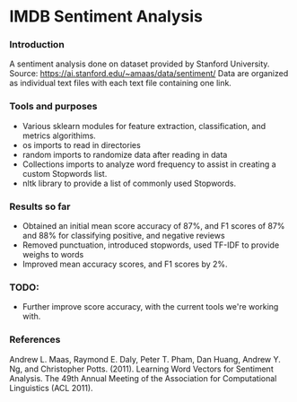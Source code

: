 # IMDB Sentiment Analysis

### Introduction

A sentiment analysis done on dataset provided by Stanford University. Source: https://ai.stanford.edu/~amaas/data/sentiment/
Data are organized as individual text files with each text file containing one link.

### Tools and purposes

* Various sklearn modules for feature extraction, classification, and metrics algorithims.
* os imports to read in directories
* random imports to randomize data after reading in data
* Collections imports to analyze word frequency to assist in creating a custom Stopwords list.
* nltk library to provide a list of commonly used Stopwords.

### Results so far

* Obtained an initial mean score accuracy of 87%, and F1 scores of 87% and 88% for classifying positive, and negative reviews
* Removed punctuation, introduced stopwords, used TF-IDF to provide weighs to words
* Improved mean accuracy scores, and F1 scores by 2%.

### TODO:

* Further improve score accuracy, with the current tools we're working with.

### References
Andrew L. Maas, Raymond E. Daly, Peter T. Pham, Dan Huang, Andrew Y. Ng, and Christopher Potts. (2011). Learning Word Vectors for Sentiment Analysis. The 49th Annual Meeting of the Association for Computational Linguistics (ACL 2011).
